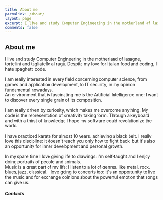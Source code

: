 ```yaml
---
title: About me
permalink: /about/
layout: page
excerpt: I live and study Computer Engineering in the motherland of lasagne, tortellini and tagliatelle al ragù.
comments: false
---
```

## About me

I live and study Computer Engineering in the motherland of lasagne, tortellini and tagliatelle al ragù.
Despite my love for Italian food and coding, I hate spaghetti code.
<br>
<br>
I am really interested in every field concerning computer science, from games and application development, to IT security, in my opinion fundamental nowadays. 
<br>
An environment that is fascinating me is the Artificial Intelligence one: I want to discover every single grain of its composition. 
<br>
<br>
I am really driven by curiosity, which makes me overcome anything. My code is the representation of creativity taking form.
Through a keyboard and with a thirst of knowledge I hope my software could revolutionize the world.
<br>
<br>
I have practiced karate for almost 10 years, achieving a black belt. I really love this discipline: it doesn't teach you only how to fight back, but it's also an opportunity for inner development and personal growth.
<br>
<br>
In my spare time I love giving life to drawings: I'm self-taught and I enjoy doing portraits of people and animals.
<br>
Music is a great part of my life: I listen to a lot of genres, like metal, rock, blues, jazz, classical.
I love going to concerts too: it's an opportunity to live the music and for exchange opinions about the powerful emotion that songs can give us.


##### Contacts

<!--{% include social-media-links.html %}-->
<a href="https://github.com/TryKatChup"><i class='fa fa-github'></i></a> &nbsp;
<a href="https://www.linkedin.com/karina-chichifoi"><i class='fa fa-linkedin'></i></a> &nbsp;
<a href="https://www.twitter.com/karychan07"><i class='fa fa-twitter'></i></a> &nbsp;
<a href="mailto:karina.chichifoi@gmail.com"><i class='fa fa-envelope'></i></a> &nbsp;
